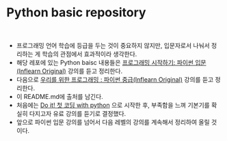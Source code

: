 # Python basic repository

<br>

- 프로그래밍 언어 학습에 등급을 두는 것이 중요하지 않지만, 입문자로서 나눠서 정리하는 게 학습의 관점에서 효과적이라 생각한다.
- 해당 레포에 있는 Python baisc 내용들은 [프로그래밍 시작하기: 파이썬 입문 (Inflearn Original)](https://www.inflearn.com/course/%ED%94%84%EB%A1%9C%EA%B7%B8%EB%9E%98%EB%B0%8D-%ED%8C%8C%EC%9D%B4%EC%8D%AC-%EC%9E%85%EB%AC%B8-%EC%9D%B8%ED%94%84%EB%9F%B0-%EC%98%A4%EB%A6%AC%EC%A7%80%EB%84%90) 강의를 듣고 정리한다.
- 다음으로 [우리를 위한 프로그래밍 : 파이썬 중급(Inflearn Original)](https://www.inflearn.com/course/%ED%94%84%EB%A1%9C%EA%B7%B8%EB%9E%98%EB%B0%8D-%ED%8C%8C%EC%9D%B4%EC%8D%AC-%EC%A4%91%EA%B8%89-%EC%9D%B8%ED%94%84%EB%9F%B0-%EC%98%A4%EB%A6%AC%EC%A7%80%EB%84%90/dashboard) 강의를 듣고 정리한다.
- 이 README.md에 출처를 남긴다.
- 처음에는 [Do it! 첫 코딩 with python](https://search.naver.com/search.naver?ie=UTF-8&sm=whl_sug&query=Do+it!+%EC%B2%AB+%EC%BD%94%EB%94%A9+with+%ED%8C%8C%EC%9D%B4%EC%8D%AC) 으로 시작한 후, 부족함을 느껴 기본기를 확실히 다지고자 유료 강의를 듣기로 결정했다.
- 앞으로 파이썬 입문 강의를 넘어서 다음 레벨의 강의를 계속해서 정리하여 올릴 것이다.
